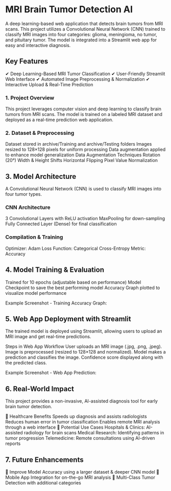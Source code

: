 # MRI Brain Tumor Detection AI
A deep learning-based web application that detects brain tumors from MRI scans. This project utilizes a Convolutional Neural Network (CNN) trained to classify MRI images into four categories: glioma, meningioma, no tumor, and pituitary tumor. The model is integrated into a Streamlit web app for easy and interactive diagnosis.

## Key Features
✔ Deep Learning-Based MRI Tumor Classification
✔ User-Friendly Streamlit Web Interface
✔ Automated Image Preprocessing & Normalization
✔ Interactive Upload & Real-Time Prediction

### 1. Project Overview
This project leverages computer vision and deep learning to classify brain tumors from MRI scans. The model is trained on a labeled MRI dataset and deployed as a real-time prediction web application.

### 2. Dataset & Preprocessing
Dataset stored in archive/Training and archive/Testing folders
Images resized to 128×128 pixels for uniform processing
Data augmentation applied to enhance model generalization
Data Augmentation Techniques
Rotation (20°)
Width & Height Shifts
Horizontal Flipping
Pixel Value Normalization

## 3. Model Architecture
A Convolutional Neural Network (CNN) is used to classify MRI images into four tumor types.

### CNN Architecture
3 Convolutional Layers with ReLU activation
MaxPooling for down-sampling
Fully Connected Layer (Dense) for final classification

### Compilation & Training
Optimizer: Adam
Loss Function: Categorical Cross-Entropy
Metric: Accuracy

## 4. Model Training & Evaluation
Trained for 10 epochs (adjustable based on performance)
Model Checkpoint to save the best performing model
Accuracy Graph plotted to visualize model performance

Example Screenshot - Training Accuracy Graph:

## 5. Web App Deployment with Streamlit
The trained model is deployed using Streamlit, allowing users to upload an MRI image and get real-time predictions.

Steps in Web App Workflow
User uploads an MRI image (.jpg, .png, .jpeg).
Image is preprocessed (resized to 128×128 and normalized).
Model makes a prediction and classifies the image.
Confidence score displayed along with the predicted class.

Example Screenshot - Web App Prediction:

## 6. Real-World Impact
This project provides a non-invasive, AI-assisted diagnosis tool for early brain tumor detection.

🔹 Healthcare Benefits
Speeds up diagnosis and assists radiologists
Reduces human error in tumor classification
Enables remote MRI analysis through a web interface
🔹 Potential Use Cases
Hospitals & Clinics: AI-assisted radiology for brain scans
Medical Research: Identifying patterns in tumor progression
Telemedicine: Remote consultations using AI-driven reports

## 7. Future Enhancements
🔹 Improve Model Accuracy using a larger dataset & deeper CNN model
🔹 Mobile App Integration for on-the-go MRI analysis
🔹 Multi-Class Tumor Detection with additional categories
